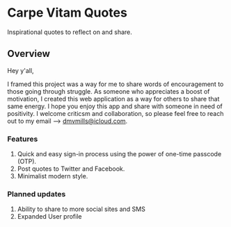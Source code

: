 # Carpe Vitam Quotes

Inspirational quotes to reflect on and share.

## Overview

Hey y'all,

I framed this project was a way for me to share words of encouragement to those going through struggle. As someone who appreciates a boost of motivation, I created this web application as a way for others to share that same energy. I hope you enjoy this app and share with someone in need of positivity. I welcome criticsm and collaboration, so please feel free to reach out to my email --> <dmvmills@icloud.com>.

### Features

1. Quick and easy sign-in process using the power of one-time passcode (OTP).
2. Post quotes to Twitter and Facebook.
3. Minimalist modern style.

### Planned updates

1. Ability to share to more social sites and SMS
2. Expanded User profile
